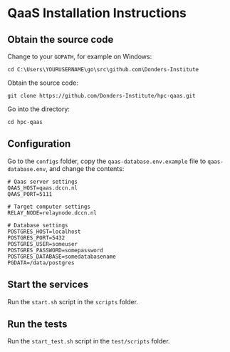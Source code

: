# QaaS Installation Instructions

## Obtain the source code

Change to your `GOPATH`, for example on Windows:
```
cd C:\Users\YOURUSERNAME\go\src\github.com\Donders-Institute
```

Obtain the source code:
```
git clone https://github.com/Donders-Institute/hpc-qaas.git
```

Go into the directory:
```
cd hpc-qaas
```

## Configuration

Go to the `configs` folder, 
copy the `qaas-database.env.example` file to `qaas-database.env`, 
and change the contents:

```
# Qaas server settings
QAAS_HOST=qaas.dccn.nl
QAAS_PORT=5111

# Target computer settings
RELAY_NODE=relaynode.dccn.nl

# Database settings
POSTGRES_HOST=localhost
POSTGRES_PORT=5432
POSTGRES_USER=someuser
POSTGRES_PASSWORD=somepassword
POSTGRES_DATABASE=somedatabasename
PGDATA=/data/postgres
```

## Start the services

Run the `start.sh` script in the `scripts` folder.


## Run the tests

Run the `start_test.sh` script in the `test/scripts` folder.